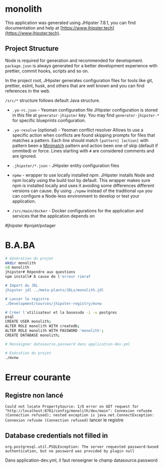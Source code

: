 # monolith

This application was generated using JHipster 7.8.1, you can find documentation and help at [https://www.jhipster.tech](https://www.jhipster.tech).

## Project Structure

Node is required for generation and recommended for development. `package.json` is always generated for a better development experience with prettier, commit hooks, scripts and so on.

In the project root, JHipster generates configuration files for tools like git, prettier, eslint, husk, and others that are well known and you can find references in the web.

`/src/*` structure follows default Java structure.

- `.yo-rc.json` - Yeoman configuration file
  JHipster configuration is stored in this file at `generator-jhipster` key. You may find `generator-jhipster-*` for specific blueprints configuration.
- `.yo-resolve` (optional) - Yeoman conflict resolver
  Allows to use a specific action when conflicts are found skipping prompts for files that matches a pattern. Each line should match `[pattern] [action]` with pattern been a [Minimatch](https://github.com/isaacs/minimatch#minimatch) pattern and action been one of skip (default if ommited) or force. Lines starting with `#` are considered comments and are ignored.
- `.jhipster/*.json` - JHipster entity configuration files

- `npmw` - wrapper to use locally installed npm.
  JHipster installs Node and npm locally using the build tool by default. This wrapper makes sure npm is installed locally and uses it avoiding some differences different versions can cause. By using `./npmw` instead of the traditional `npm` you can configure a Node-less environment to develop or test your application.
- `/src/main/docker` - Docker configurations for the application and services that the application depends on


#jhipster #projet/potager

# B.A.BA

```bash
# Génération du projet
mkdir monolith
cd monolith
jhipster# Répondre aux questions
npm install# A cause de l'erreur rimraf

# Import du JDL
jhipster jdl ../meta-plants/JDLs/monolith.jdl

# Lancer le registre
./Development/sources/jhipster-registry/mvnw

# Créer l'utilisateur et la basesudo -i -u postgres
psql
CREATE USER monolith;
ALTER ROLE monolith WITH createdb;
ALTER ROLE monolith WITH PASSWORD 'monolith';
CREATE DATABASE monolith;

# Renseigner datasource.password dans application-dev.yml

# Exécution du projet
./mvnw
```

# Erreur courante

## Registre non lancé

`Could not locate PropertySource: I/O error on GET request for "http://localhost:8761/config/monolith/dev/main": Connexion refusée (Connection refused); nested exception is java.net.ConnectException: Connexion refusée (Connection refused)`
lancer le registre

## Database credentials not filled in

`org.postgresql.util.PSQLException: The server requested password-based authentication, but no password was provided by plugin null`

Dans application-dev.yml, il faut renseigner le champ datasource.password

